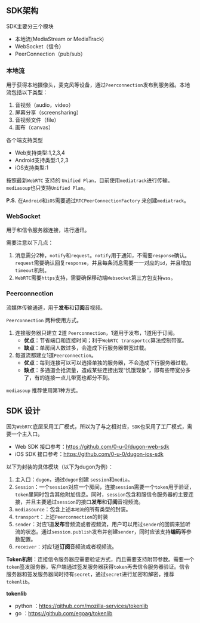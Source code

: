 ## SDK架构

SDK主要分三个模块
- 本地流(MediaStream or MediaTrack)
- WebSocket（信令）
- PeerConnection（pub/sub）

### 本地流
用于获得本地摄像头，麦克风等设备，通过`Peerconnection`发布到服务器。本地流包括以下类型：

1. 音视频（audio，video）
2. 屏幕分享（screensharing）
3. 音视频文件（file）
4. 画布（canvas）

各个端支持类型
- Web支持类型:1,2,3,4
- Android支持类型:1,2,3
- iOS支持类型:1

按照最新`WebRTC` 支持的 `Unified Plan`，目前使用`mediatrack`进行传输。`mediasoup`也只支持`Unified Plan`。

**P.S.** 在`Android`和`iOS`需要通过`RTCPeerConnectionFactory` 来创建`mediatrack`。


### WebSocket 
用于和信令服务器连接，进行通讯。

需要注意以下几点：
1. 消息需分2种，`notify`和`request`。`notify`用于通知，不需要`response`确认。`request`需要确认回复`response`，并且每条消息需要一一对应的`id`，并且增加`timeout`机制。
2. `WebRTC`需要`https`支持，需要确保移动端`Websocket`第三方包支持`wss`。


### Peerconnection
流媒体传输通道，用于**发布**和**订阅**音视频。

`Peerconnection` 两种使用方式。
1. 连接服务器只建立 2道 `Peerconnection`，1道用于发布，1道用于订阅。
    - **优点**：节省端口和连接时间；利于`WebRTC transportcc`算法控制带宽。
    - **缺点**：单房间人数过多，会造成下行服务器带宽过载。
2. 每道流都建立1道`Peerconnection`。
    - **优点**：每到连接可以可以选择单独的服务器，不会造成下行服务器过载。
    - **缺点**：多通道会抢流量，造成某些连接出现“饥饿现象”，即有些带宽分多了，有的连接一点儿带宽也都分不到。

`mediasoup` 推荐使用第1种方式。
  
## SDK 设计

因为`WebRTC`底层采用工厂模式，所以为了与之相对应，`SDK`也采用了工厂模式，需要一个主入口。

- Web SDK 接口参考：https://github.com/0-u-0/dugon-web-sdk
- iOS SDK 接口参考：https://github.com/0-u-0/dugon-ios-sdk 

以下为封装的具体模块（以下为dugon为例）：
1. 主入口：`dugon`，通过`dugon`创建 `session`和`media`。
2. `Session`：一个`session`对应一个房间，连接`session`需要一个`token`用于验证，`token`里同时包含其他附加信息。同时，`session`包含和服信令服务器的主要连接，并且主要通过`session`的接口**发布**和**订阅**音视频流。
3. `mediasource`：包含上述`本地流`的所有类型的封装。
4. `transport`：上述`Peerconnection`的封装
5. `sender`：对应1道**发布**音频流或者视频流，用户可以用过`sender`的回调来监听流的状态。通过`session.publish`发布并创建`sender`，同时应该支持**编码**等参数配置。
6. `receiver`：对应1道**订阅**音频流或者视频流。


**Token机制**：连接信令服务器应需要验证方式，而且需要支持附带参数。需要一个`token`签发服务器，客户端通过签发服务器获得`token`再去信令服务器验证。信令服务器和签发服务器同时持有`secret`，通过`secret`进行加密和解密，推荐 `tokenlib`。

**tokenlib**
- python ：https://github.com/mozilla-services/tokenlib
- go ：https://github.com/egoag/tokenlib


 

